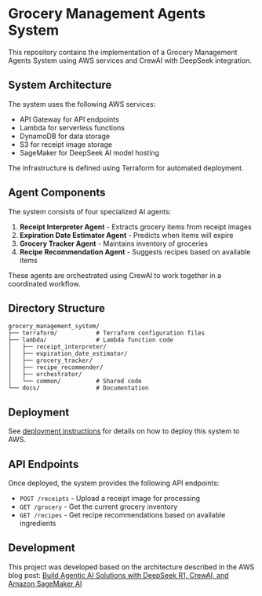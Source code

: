 # Grocery Management Agents System

This repository contains the implementation of a Grocery Management Agents System using AWS services and CrewAI with DeepSeek integration.

## System Architecture

The system uses the following AWS services:
- API Gateway for API endpoints
- Lambda for serverless functions
- DynamoDB for data storage
- S3 for receipt image storage
- SageMaker for DeepSeek AI model hosting

The infrastructure is defined using Terraform for automated deployment.

## Agent Components

The system consists of four specialized AI agents:

1. **Receipt Interpreter Agent** - Extracts grocery items from receipt images
2. **Expiration Date Estimator Agent** - Predicts when items will expire
3. **Grocery Tracker Agent** - Maintains inventory of groceries
4. **Recipe Recommendation Agent** - Suggests recipes based on available items

These agents are orchestrated using CrewAI to work together in a coordinated workflow.

## Directory Structure

```
grocery_management_system/
├── terraform/           # Terraform configuration files
├── lambda/              # Lambda function code
│   ├── receipt_interpreter/
│   ├── expiration_date_estimator/
│   ├── grocery_tracker/
│   ├── recipe_recommender/
│   ├── orchestrator/
│   └── common/          # Shared code
└── docs/                # Documentation
```

## Deployment

See [deployment instructions](docs/deployment.md) for details on how to deploy this system to AWS.

## API Endpoints

Once deployed, the system provides the following API endpoints:

- `POST /receipts` - Upload a receipt image for processing
- `GET /grocery` - Get the current grocery inventory
- `GET /recipes` - Get recipe recommendations based on available ingredients

## Development

This project was developed based on the architecture described in the AWS blog post: [Build Agentic AI Solutions with DeepSeek R1, CrewAI, and Amazon SageMaker AI](https://aws.amazon.com/blogs/machine-learning/build-agentic-ai-solutions-with-deepseek-r1-crewai-and-amazon-sagemaker-ai/)

